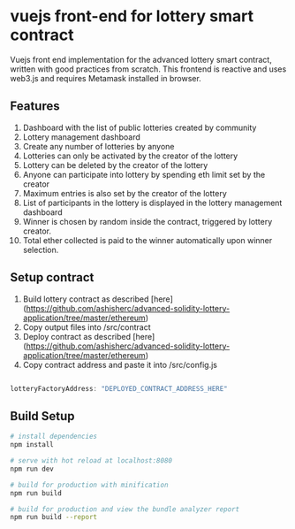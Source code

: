 # vuejs front-end for lottery smart contract

Vuejs front end implementation for the advanced lottery smart contract, written with good practices from scratch. This frontend is reactive and uses web3.js and requires Metamask installed in browser.

## Features

1. Dashboard with the list of public lotteries created by community
2. Lottery management dashboard
3. Create any number of lotteries by anyone
4. Lotteries can only be activated by the creator of the lottery
5. Lottery can be deleted by the creator of the lottery
6. Anyone can participate into lottery by spending eth limit set by the creator
7. Maximum entries is also set by the creator of the lottery
8. List of participants in the lottery is displayed in the lottery management dashboard
9. Winner is chosen by random inside the contract, triggered by lottery creator.
10. Total ether collected is paid to the winner automatically upon winner selection.

## Setup contract

1. Build lottery contract as described [here] (https://github.com/ashisherc/advanced-solidity-lottery-application/tree/master/ethereum)
2. Copy output files into /src/contract
3. Deploy contract as described [here] (https://github.com/ashisherc/advanced-solidity-lottery-application/tree/master/ethereum)
4. Copy contract address and paste it into /src/config.js

```js

lotteryFactoryAddress: "DEPLOYED_CONTRACT_ADDRESS_HERE"

```

## Build Setup

``` bash
# install dependencies
npm install

# serve with hot reload at localhost:8080
npm run dev

# build for production with minification
npm run build

# build for production and view the bundle analyzer report
npm run build --report
```
